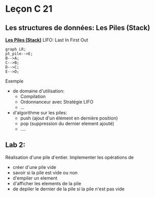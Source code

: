 # Leçon C 21

## Les structures de données: Les Piles (Stack)

[**Les Piles (Stack)**](https://fr.wikipedia.org/wiki/Pile_(informatique))
LIFO: Last In First Out

``` mermaid
graph LR; 
pt_pile-->E;
B-->A;
C-->B; 
D-->C;
E-->D;
```

Exemple 

* de  domaine d'utilisation: 
  + Compilation
  + Ordonnanceur avec Stratégie LIFO
  + ...
* d'algorithme sur les piles:
  + push (ajout d'un élément en dernière position)
  + pop (suppression du dernier element ajouté)
  + ....

## Lab 2: 

Réalisation d'une pile d'entier.
Implementer les opérations de 

* créer d'une pile vide
* savoir si la pile est vide ou non
* d'empiler un element
* d'afficher les elements de la pile
* de depiler le dernier de la pile si la pile n'est pas vide
